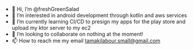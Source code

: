 - 👋 Hi, I’m @freshGreenSalad
- 👀 I’m interested in android development through kotlin and aws services
- 🌱 I’m currently learning CI/CD to presign my apps for the play store and upload my ktor server to my ec2
- 💞️ I’m looking to collaborate on nothing at the moment!
- 📫 How to reach me my email tamakilabour.small@gmail.com

<!---
freshGreenSalad/freshGreenSalad is a ✨ special ✨ repository because its `README.md` (this file) appears on your GitHub profile.
You can click the Preview link to take a look at your changes.
--->
